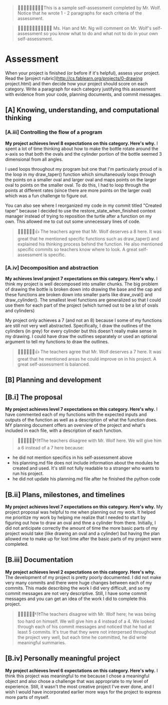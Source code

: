 > 👨🏼‍🏫👨🏼‍🏫👨🏼‍🏫This is a sample self-assessment completed by Mr. Wolf. Notice that he wrote 1 - 2 paragraphs for each criteria of the assessment. 

> 👩🏻‍🏫👩🏻‍🏫👨🏻‍🏫👨🏻‍🏫 Ms. Han and Mr. Ng will comment on Mr. Wolf's self-assessment so you know what to do and what not to do in your own self-assessment.


# Assessment

When your project is finished (or before if it's helpful), assess your project. Read the [project rubric](http://cs.fablearn.org/projects/0-drawing project.html) and then decide how your project should score on each category. Write a paragraph for each category justifying this assessment with evidence from your code, planning documents, and commit messages.

## [A] Knowing, understanding, and computational thinking
### [A.iii] Controlling the flow of a program
**My project achieves level 8 expectations on this category. Here's why.**
I spent a lot of time thinking about how to make the bottle rotate around the x-axis so that both the ovals and the cylinder portion of the bottle seemed 3 dimensional from all angles.

I used loops throughout my program but one that I'm particularly proud of is the loop in my draw_taper() function which simultaneously loops through the points on a smaller oval and larger oval and maps points on the larger oval to points on the smaller oval. To do this, I had to loop through the points at different rates (since there are more points on the larger oval) which was a fun challenge to figure out.

You can also see where I reorganized my code in my commit titled "Created taper" because I decided to use the restore_state_when_finished context manager instead of trying to reposition the turtle after a function on my own. This allowed me to cut out some unnecessary lines of code.

> 👩🏻‍🏫👨🏻‍🏫👍 The teachers agree that Mr. Wolf deserves a 8 here. It was great that he mentioned specific functions such as draw_taper() and explained his thinking process behind the function. He also mentioned specific commits so teachers know where to look. A great self-assessment is specific. 

### [A.iv] Decomposition and abstraction
**My achieves level project 7 expectations on this category. Here's why.**
I think my project is well decomposed into smaller chunks. The big problem of drawing the bottle is broken down into drawing the base and the cap and these functions are broken down into smaller parts like draw_oval() and draw_cylinder(). The smallest level functions are generalized so that I could use them for each part of the project (which turned out to be a lot of ovals and cylinders)

My project only achieves a 7 (and not an 8) because I some of my functions are still not very well abstracted. Specifically, I draw the outlines of the cylinders (in grey) for every cylinder but this doesn't really make sense in my drawing. I could have draw the outlines separately or used an optional argument to tell my functions to draw the outlines.

> 👩🏻‍🏫👨🏻‍🏫👍 The teachers agree that Mr. Wolf deserves a 7 here. It was great that he mentioned areas he could improve on in his project. A great self-assessment is balanced. 

## [B] Planning and development

## [B.i] The proposal
**My project achieves level 7 expectations on this category. Here's why.**
I have commented each of my functions with the expected inputs and outputs of the function as well as a description of what the function does. MY planning document offers an overview of the project and what's included in each file, with a description of each function.

> 👩🏻‍🏫👨🏻‍🏫👎❗The teachers disagree with Mr. Wolf here. We will give him a 6 instead of a 7 here because: 
- he did not mention specifics in his self-assessment above
- his planning.md file does not include information about the modules he created and used. It's still not fully readable to a stranger who wants to run his project.
- he did not update his planning.md file after he finished the python code 

## [B.ii] Plans, milestones, and timelines
**My project achieves level 7 expectations on this category. Here's why.**
My project proposal was helpful to me when planning out my work. It helped me prioritize my work by helping me realize that I needed to start by figuring out how to draw an oval and thne a cylinder from there. Initially, I did not anticipate correctly the amount of time the more basic parts of my project would take (like drawing an oval and a cylinder) but having the plan allowed me to make up for lost time after the basic parts of my project were completed.

## [B.iii] Documentation
**My project achieves level 2 expectations on this category. Here's why.**
The development of my project is pretty poorly documented. I did not make very many commits and there were huge changes between each of my commits. This made describing the work I did very difficult, and so my commit messages are not very descriptive. Still, I have some commit messages and you can get an idea of the work I did to complete this project.

> 👩🏻‍🏫👨🏻‍🏫👎❗The teachers disagree with Mr. Wolf here; he was being too hard on himself. We will give him a 4 instead of a 4. We looked through each of his commit messages and noticed that he had at least 5 commits. It's true that they were not interpersed throughout the project very well, but each time he committed, he did write meaningful summaries. 

## [B.iv] Personally meaningful project
**My project achieves level 6 expectations on this category. Here's why.**
I think this project was meaningful to me because I chose a meaningful object and also chose a challenge that was appropriate to my level of experience. Still, it wasn't the most creative project I've ever done, and I wish I would have incorporated earlier more ways for the project to express more parts of myself.
